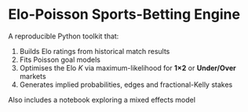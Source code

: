 # Elo-Poisson Sports-Betting Engine
A reproducible Python toolkit that:
1. Builds Elo ratings from historical match results  
2. Fits Poisson goal models  
3. Optimises the Elo *K* via maximum-likelihood for **1×2** or **Under/Over** markets  
4. Generates implied probabilities, edges and fractional-Kelly stakes

Also includes a notebook exploring a mixed effects model